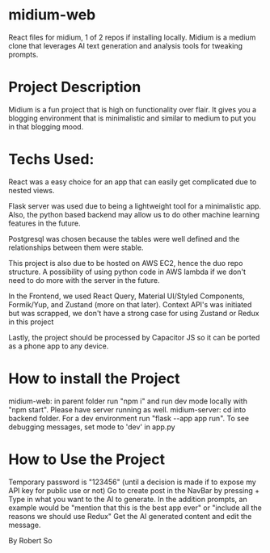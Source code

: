 # midium-web

React files for midium, 1 of 2 repos if installing locally. Midium is a medium clone that leverages AI text generation and analysis tools for tweaking prompts.

# Project Description

Midium is a fun project that is high on functionality over flair. It gives you a blogging environment that is minimalistic and similar to medium to put you in that blogging mood.

# Techs Used:

React was a easy choice for an app that can easily get complicated due to nested views.

Flask server was used due to being a lightweight tool for a minimalistic app. Also, the python based backend may allow us to do other machine learning features in the future.

Postgresql was chosen because the tables were well defined and the relationships between them were stable.

This project is also due to be hosted on AWS EC2, hence the duo repo structure. A possibility of using python code in AWS lambda if we don't need to do more with the server in the future.

In the Frontend, we used React Query, Material UI/Styled Components, Formik/Yup, and Zustand (more on that later). Context API's was initiated but was scrapped, we don't have a strong case for using Zustand or Redux in this project

Lastly, the project should be processed by Capacitor JS so it can be ported as a phone app to any device.

# How to install the Project

midium-web: in parent folder run "npm i" and run dev mode locally with "npm start". Please have server running as well.
midium-server: cd into backend folder. For a dev environment run "flask --app app run". To see debugging messages, set mode to 'dev' in app.py

# How to Use the Project

Temporary password is "123456" (until a decision is made if to expose my API key for public use or not)
Go to create post in the NavBar by pressing +
Type in what you want to the AI to generate.
In the addition prompts, an example would be "mention that this is the best app ever" or "include all the reasons we should use Redux"
Get the AI generated content and edit the message.

By Robert So
